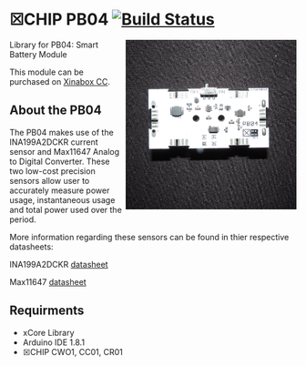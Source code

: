# ☒CHIP PB04 [![Build Status](https://travis-ci.org/xinabox/PB04.svg?branch=master)](https://travis-ci.org/xinabox/PB04)
<img src="extras/PB04.png" width="300" align="right">
Library for PB04: Smart Battery Module

This module can be purchased on [Xinabox CC](https://xinabox.cc/PB04/).

## About the PB04
The PB04 makes use of the INA199A2DCKR current sensor and Max11647 Analog to Digital Converter. These two low-cost precision sensors allow user to accurately measure power usage, instantaneous usage and total power used over the period.

More information regarding these sensors can be found in thier respective datasheets:

INA199A2DCKR [datasheet](http://www.ti.com/lit/ds/symlink/ina199.pdf)

Max11647 [datasheet](https://datasheets.maximintegrated.com/en/ds/MAX11646-MAX11647.pdf)

## Requirments
  - xCore Library
  - Arduino IDE 1.8.1
  - ☒CHIP CWO1, CC01, CR01
